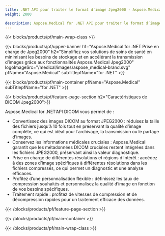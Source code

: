 ```yaml
---
title: .NET API pour traiter le format d’image Jpeg2000 - Aspose.Medical
weight: 2000

description: Aspose.Medical for .NET API pour traiter le format d’image Jpeg2000
---
```


{{< blocks/products/pf/main-wrap-class >}}

{{< blocks/products/pf/upper-banner h1="Aspose.Medical for .NET Prise en charge de Jpeg2000" h2="Simplifiez vos solutions de soins de santé en minimisant les besoins de stockage et en accélérant la transmission d’images grâce aux fonctionnalités Aspose.Medical Jpeg2000" logoImageSrc="/medical/images/aspose_medical-brand.svg" pfName="Aspose.Medical" subTitlepfName="for .NET" >}}

{{< blocks/products/pf/main-container pfName="Aspose.Medical" subTitlepfName="for .NET" >}}

{{< blocks/products/pf/feature-page-section h2="Caractéristiques de DICOM Jpeg2000">}}

<p>Aspose.Medical for .NET’API DICOM vous permet de :</p>

<ul>
<li>Convertissez des images DICOM au format JPEG2000 : réduisez la taille des fichiers jusqu’à 10 fois tout en préservant la qualité d’image complète, ce qui est idéal pour l’archivage, la transmission ou le partage d’images.</li>
<li>Conservez les informations médicales cruciales : Aspose.Medical garantit que les métadonnées DICOM cruciales restent intégrées dans les fichiers JPEG2000, préservant ainsi la valeur diagnostique.</li>
<li>Prise en charge de différentes résolutions et régions d’intérêt : accédez à des zones d’image spécifiques à différentes résolutions dans les fichiers compressés, ce qui permet un diagnostic et une analyse efficaces.</li>
<li>Profitez d’une personnalisation flexible : définissez les taux de compression souhaités et personnalisez la qualité d’image en fonction de vos besoins spécifiques.</li>
<li>Traitement rapide : profitez de vitesses de compression et de décompression rapides pour un traitement efficace des données.</li>
</ul>

{{< /blocks/products/pf/feature-page-section >}}

{{< /blocks/products/pf/main-container >}}

{{< /blocks/products/pf/main-wrap-class >}}